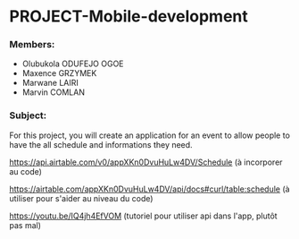 # PROJECT-Mobile-development

### Members:
- Olubukola ODUFEJO OGOE
- Maxence GRZYMEK
- Marwane LAIRI
- Marvin COMLAN


### Subject:
For this project, you will create an application for an event to allow people to have the all schedule and informations they need. 

https://api.airtable.com/v0/appXKn0DvuHuLw4DV/Schedule (à incorporer au code)

https://airtable.com/appXKn0DvuHuLw4DV/api/docs#curl/table:schedule (à utiliser pour s'aider  au niveau du code)

https://youtu.be/IQ4jh4EfVOM (tutoriel pour utiliser api dans l'app, plutôt pas mal)
